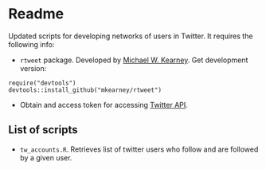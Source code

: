 # Readme

Updated scripts for developing networks of users in Twitter. It requires the following info:

- `rtweet` package. Developed by [Michael W. Kearney](https://mkearney.github.io/). Get development version:

```
require("devtools")
devtools::install_github("mkearney/rtweet")
```

- Obtain and access token for accessing [Twitter API](https://apps.twitter.com/).

## List of scripts

- `tw_accounts.R`. Retrieves list of twitter users who follow and are followed by a given user.